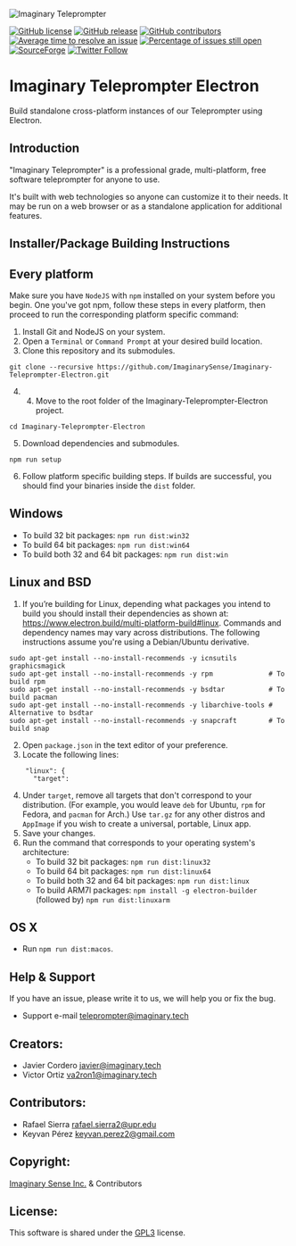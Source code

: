 ![Imaginary Teleprompter](https://github.com/ImaginarySense/Imaginary-Teleprompter-Electron/raw/master/build/install-spinner.png)

[![GitHub license](https://img.shields.io/badge/license-GPL3-blue.svg)](https://raw.githubusercontent.com/ImaginarySense/Imaginary-Teleprompter/master/LICENSE)
[![GitHub release](https://img.shields.io/github/release/ImaginarySense/Imaginary-Teleprompter-Electron.svg)](https://github.com/ImaginarySense/Imaginary-Teleprompter-Electron/releases)
[![GitHub contributors](https://img.shields.io/github/contributors/ImaginarySense/Imaginary-Teleprompter.svg)](https://github.com/ImaginarySense/Imaginary-Teleprompter/graphs/contributors)
[![Average time to resolve an issue](http://isitmaintained.com/badge/resolution/ImaginarySense/Imaginary-Teleprompter.svg)](http://isitmaintained.com/project/ImaginarySense/Imaginary-Teleprompter "Average time to resolve an issue")
[![Percentage of issues still open](http://isitmaintained.com/badge/open/ImaginarySense/Imaginary-Teleprompter-Electron.svg)](http://isitmaintained.com/project/ImaginarySense/Imaginary-Teleprompter-Electron "Percentage of issues still open")
[![SourceForge](https://img.shields.io/sourceforge/dm/teleprompter-imaginary-films.svg)](https://sourceforge.net/projects/teleprompter-imaginary-films/)
[![Twitter Follow](https://img.shields.io/twitter/follow/imaginary_tech.svg?style=social&label=Follow)](https://twitter.com/user/imaginary_tech)
# Imaginary Teleprompter Electron
Build standalone cross-platform instances of our Teleprompter using Electron.

Introduction
-------------
"Imaginary Teleprompter" is a professional grade, multi-platform, free software teleprompter for anyone to use.

It's built with web technologies so anyone can customize it to their needs. It may be run on a web browser or as a standalone application for additional features.

Installer/Package Building Instructions
-------------

## Every platform
Make sure you have `NodeJS` with `npm` installed on your system before you begin.
One you've got npm, follow these steps in every platform, then proceed to run the corresponding platform specific command:

1. Install Git and NodeJS on your system.
2. Open a `Terminal` or `Command Prompt` at your desired build location.
3. Clone this repository and its submodules.
```
git clone --recursive https://github.com/ImaginarySense/Imaginary-Teleprompter-Electron.git
```
4. 4. Move to the root folder of the Imaginary-Teleprompter-Electron project.
```
cd Imaginary-Teleprompter-Electron
```
5. Download dependencies and submodules.
```
npm run setup
```
6. Follow platform specific building steps. If builds are successful, you should find your binaries inside the `dist` folder.

## Windows
* To build 32 bit packages: `npm run dist:win32`
* To build 64 bit packages: `npm run dist:win64`
* To build both 32 and 64 bit packages: `npm run dist:win`

## Linux and BSD
1. If you’re building for Linux, depending what packages you intend to build you should install their dependencies as shown at: https://www.electron.build/multi-platform-build#linux. Commands and dependency names may vary across distributions. The following instructions assume you're using a Debian/Ubuntu derivative.
```
sudo apt-get install --no-install-recommends -y icnsutils graphicsmagick
sudo apt-get install --no-install-recommends -y rpm              # To build rpm
sudo apt-get install --no-install-recommends -y bsdtar           # To build pacman
sudo apt-get install --no-install-recommends -y libarchive-tools # Alternative to bsdtar
sudo apt-get install --no-install-recommends -y snapcraft        # To build snap
```
2. Open `package.json` in the text editor of your preference.
3. Locate the following lines:
```
    "linux": {
      "target":
```
4. Under `target`, remove all targets that don't correspond to your distribution. (For example, you would leave `deb` for Ubuntu, `rpm` for Fedora, and `pacman` for Arch.) Use `tar.gz` for any other distros and `AppImage` if you wish to create a universal, portable, Linux app.
5. Save your changes.
6. Run the command that corresponds to your operating system's architecture:
    * To build 32 bit packages: `npm run dist:linux32`
    * To build 64 bit packages: `npm run dist:linux64`
	* To build both 32 and 64 bit packages: `npm run dist:linux`
    * To build ARM7l packages: `npm install -g electron-builder` (followed by) `npm run dist:linuxarm`

## OS X
* Run `npm run dist:macos`.

Help & Support
-------------
If you have an issue, please write it to us, we will help you or fix the bug.
*  Support e-mail <teleprompter@imaginary.tech>

## Creators:
*  Javier Cordero <javier@imaginary.tech>
*  Victor Ortiz <va2ron1@imaginary.tech>

## Contributors:
*  Rafael Sierra <rafael.sierra2@upr.edu> 
*  Keyvan Pérez <keyvan.perez2@gmail.com>

## Copyright: 
[Imaginary Sense Inc.](https://imaginary.tech/) & Contributors

## License: 
This software is shared under the [GPL3](https://github.com/ImaginarySense/Imaginary-Teleprompter-Electron/blob/master/LICENSE) license.
